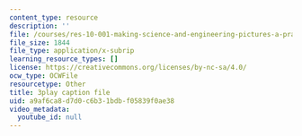 ```yaml
---
content_type: resource
description: ''
file: /courses/res-10-001-making-science-and-engineering-pictures-a-practical-guide-to-presenting-your-work-spring-2016/a9af6ca8d7d0c6b31bdbf05839f0ae38_ffOGEN5WZu4.srt
file_size: 1844
file_type: application/x-subrip
learning_resource_types: []
license: https://creativecommons.org/licenses/by-nc-sa/4.0/
ocw_type: OCWFile
resourcetype: Other
title: 3play caption file
uid: a9af6ca8-d7d0-c6b3-1bdb-f05839f0ae38
video_metadata:
  youtube_id: null
---
```

